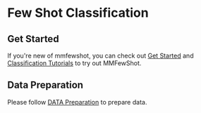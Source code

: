 # Few Shot Classification


## Get Started
If you're new of mmfewshot, you can check out [Get Started](https://mmfewshot.readthedocs.io/en/latest/index.html)
and [Classification Tutorials](https://mmfewshot.readthedocs.io/en/latest/classification/index.html) to try out MMFewShot.

## Data Preparation
Please follow [DATA Preparation](https://github.com/open-mmlab/mmfewshot/tree/main/tools/data/classification) to prepare data.

